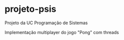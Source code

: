 # projeto-psis
Projeto da UC Programação de Sistemas

Implementação multiplayer do jogo "Pong" com threads
